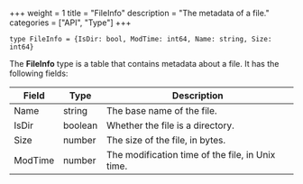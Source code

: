 +++
weight = 1
title = "FileInfo"
description = "The metadata of a file."
categories = ["API", "Type"]
+++

`type FileInfo = {IsDir: bool, ModTime: int64, Name: string, Size: int64}`

The **FileInfo** type is a table that contains metadata about a file. It
has the following fields:

| Field | Type | Description |
| --- | --- | --- |
| Name | string | The base name of the file. |
| IsDir | boolean | Whether the file is a directory. |
| Size | number | The size of the file, in bytes. |
| ModTime | number | The modification time of the file, in Unix time. |